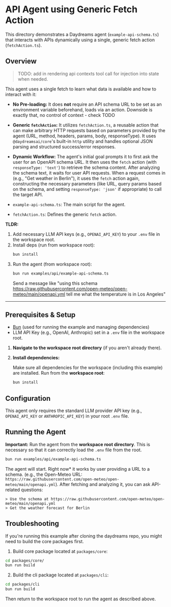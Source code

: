 # API Agent using Generic Fetch Action

This directory demonstrates a Daydreams agent (`example-api-schema.ts`) that
interacts with APIs dynamically using a single, generic fetch action
(`fetchAction.ts`).

## Overview

> TODO: add in rendering api contexts tool call for injection into state when
> needed.

This agent uses a single fetch to learn what data is available and how to
interact with it:

- **No Pre-loading:** It does **not** require an API schema URL to be set as an
  environment variable beforehand, loads via an action. Downside is exactly
  that, no control of context - check TODO
- **Generic `fetchAction`:** It utilizes `fetchAction.ts`, a reusable action
  that can make arbitrary HTTP requests based on parameters provided by the
  agent (URL, method, headers, params, body, responseType). It uses
  `@daydreamsai/core`'s built-in `http` utility and handles optional JSON
  parsing and structured success/error responses.
- **Dynamic Workflow:** The agent's initial goal prompts it to first ask the
  user for an OpenAPI schema URL. It then uses the `fetch` action (with
  `responseType: 'text'`) to retrieve the schema content. After analyzing the
  schema text, it waits for user API requests. When a request comes in (e.g.,
  "Get weather in Berlin"), it uses the `fetch` action again, constructing the
  necessary parameters (like URL, query params based on the schema, and setting
  `responseType: 'json'` if appropriate) to call the target API.

- `example-api-schema.ts`: The main script for the agent.
- `fetchAction.ts`: Defines the generic `fetch` action.

**TLDR:**

1.  Add necessary LLM API keys (e.g., `OPENAI_API_KEY`) to your `.env` file in
    the workspace root.
2.  Install deps (run from workspace root):
    ```bash
    bun install
    ```
3.  Run the agent (from workspace root):
    ```bash
    bun run examples/api/example-api-schema.ts
    ```
    Send a message like "using this schema
    https://raw.githubusercontent.com/open-meteo/open-meteo/main/openapi.yml
    tell me what the temperature is in Los Angeles"

---

## Prerequisites & Setup

- [Bun](https://bun.sh/) (used for running the example and managing
  dependencies)
- LLM API Key (e.g., OpenAI, Anthropic) set in a `.env` file in the workspace
  root.

1.  **Navigate to the workspace root directory** (if you aren't already there).

2.  **Install dependencies:**

    Make sure all dependencies for the workspace (including this example) are
    installed. Run from the **workspace root**:

    ```bash
    bun install
    ```

## Configuration

This agent only requires the standard LLM provider API key (e.g.,
`OPENAI_API_KEY` or `ANTHROPIC_API_KEY`) in your root `.env` file.

## Running the Agent

**Important:** Run the agent from the **workspace root directory**. This is
necessary so that it can correctly load the `.env` file from the root.

```bash
bun run examples/api/example-api-schema.ts
```

The agent will start. Right now\* it works by user providing a URL to a schema.
(e.g., the Open-Meteo URL:
`https://raw.githubusercontent.com/open-meteo/open-meteo/main/openapi.yml`).
After fetching and analyzing it, you can ask API-related questions:

```
> Use the schema at https://raw.githubusercontent.com/open-meteo/open-meteo/main/openapi.yml
> Get the weather forecast for Berlin
```

## Troubleshooting

If you're running this example after cloning the daydreams repo, you might need
to build the core packages first.

1. Build core package located at `packages/core`:

```bash
cd packages/core/
bun run build
```

2. Build the cli package located at `packages/cli`:

```bash
cd packages/cli
bun run build
```

Then return to the workspace root to run the agent as described above.
